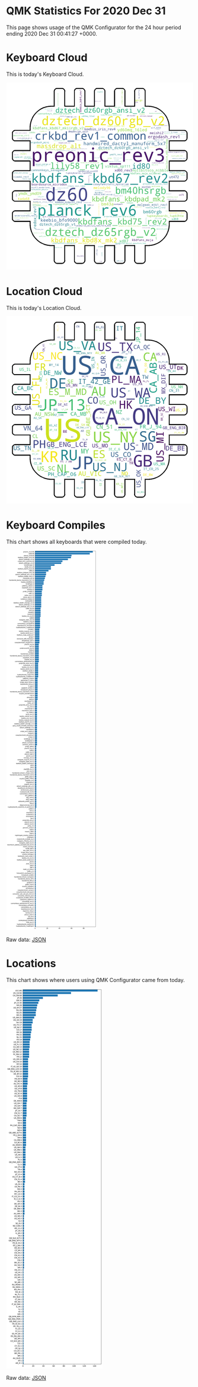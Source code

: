 # QMK Statistics For 2020 Dec 31

This page shows usage of the QMK Configurator for the 24 hour period ending 2020 Dec 31 00:41:27 +0000.

# Keyboard Cloud

This is today's Keyboard Cloud.

<img src="reports/20201231/keyboards_wordcloud.png">

# Location Cloud

This is today's Location Cloud.

<img src="reports/20201231/locations_wordcloud.png">

# Keyboard Compiles

This chart shows all keyboards that were compiled today.

<img src="reports/20201231/keyboards.svg">

Raw data: [JSON](reports/20201231/keyboards.json ':ignore')

# Locations

This chart shows where users using QMK Configurator came from today.

<img src="reports/20201231/locations.svg">

Raw data: [JSON](reports/20201231/locations.json ':ignore')
    